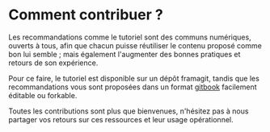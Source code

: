 # Comment contribuer ?

Les recommandations comme le tutoriel sont des communs numériques, ouverts à tous, afin que chacun puisse réutiliser le contenu proposé comme bon lui semble ; mais également l'augmenter des bonnes pratiques et retours de son expérience. 

Pour ce faire, le tutoriel est disponible sur un dépôt framagit, tandis que les recommandations vous sont proposées dans un format [gitbook](<https://app.gitbook.com/@beta-gouv/s/tutoriel-lab-sonum/>) facilement éditable ou forkable. 

Toutes les contributions sont plus que bienvenues, n'hésitez pas à nous partager vos retours sur ces ressources et leur usage opérationnel. 